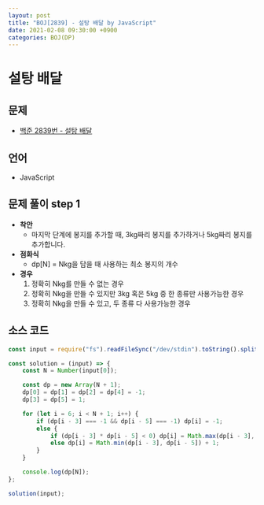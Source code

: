```yaml
---
layout: post
title: "BOJ[2839] - 설탕 배달 by JavaScript"
date: 2021-02-08 09:30:00 +0900
categories: BOJ(DP)
---
```


# 설탕 배달

## 문제

- [백준 2839번 - 설탕 배달](https://www.acmicpc.net/problem/2839)

## 언어

- JavaScript

## 문제 풀이 step 1

- **착안**
  - 마지막 단계에 봉지를 추가할 때, 3kg짜리 봉지를 추가하거나 5kg짜리 봉지를 추가합니다.
- **점화식**
  - dp[N] = Nkg을 담을 때 사용하는 최소 봉지의 개수
- **경우**
  1. 정확히 Nkg를 만들 수 없는 경우
  2. 정확히 Nkg을 만들 수 있지만 3kg 혹은 5kg 중 한 종류만 사용가능한 경우
  3. 정확히 Nkg을 만들 수 있고, 두 종류 다 사용가능한 경우

## 소스 코드

```jsx
const input = require("fs").readFileSync("/dev/stdin").toString().split("\n");

const solution = (input) => {
	const N = Number(input[0]);

	const dp = new Array(N + 1);
	dp[0] = dp[1] = dp[2] = dp[4] = -1;
	dp[3] = dp[5] = 1;

	for (let i = 6; i < N + 1; i++) {
		if (dp[i - 3] === -1 && dp[i - 5] === -1) dp[i] = -1;
		else {
			if (dp[i - 3] * dp[i - 5] < 0) dp[i] = Math.max(dp[i - 3], dp[i - 5]) + 1;
			else dp[i] = Math.min(dp[i - 3], dp[i - 5]) + 1;
		}
	}

	console.log(dp[N]);
};

solution(input);
```
